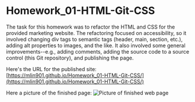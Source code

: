 # Homework_01-HTML-Git-CSS

The task for this homework was to refactor the HTML and CSS for the provided marketing website. The refactoring focused on accessibility, so it involved changing div tags to semantic tags (header, main, section, etc.), adding alt properties to images, and the like. It also involved some general improvements--e.g., adding comments, adding the source code to a source control (this Git repository), and publishing the page.

Here's the URL for the published site: [https://mlin901.github.io/Homework_01-HTML-Git-CSS/](https://mlin901.github.io/Homework_01-HTML-Git-CSS/)

Here a picture of the finished page:
![Picture of finished web page](Homework1.png "Picture of finished web page")